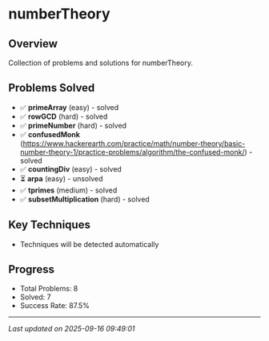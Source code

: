 # numberTheory

## Overview
Collection of problems and solutions for numberTheory.

## Problems Solved
- ✅ **primeArray** (easy) - solved
- ✅ **rowGCD** (hard) - solved
- ✅ **primeNumber** (hard) - solved
- ✅ **confusedMonk** (https://www.hackerearth.com/practice/math/number-theory/basic-number-theory-1/practice-problems/algorithm/the-confused-monk/) - solved
- ✅ **countingDiv** (easy) - solved
- ⏳ **arpa** (easy) - unsolved
- ✅ **tprimes** (medium) - solved
- ✅ **subsetMultiplication** (hard) - solved

## Key Techniques
- Techniques will be detected automatically

## Progress
- Total Problems: 8
- Solved: 7
- Success Rate: 87.5%

---
*Last updated on 2025-09-16 09:49:01*
